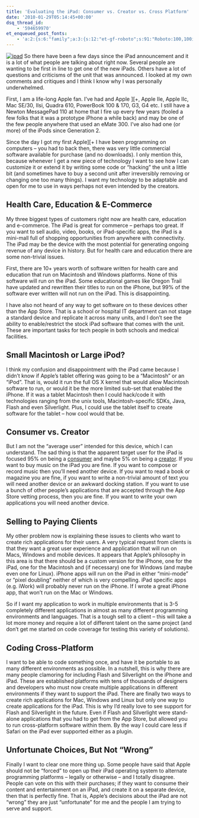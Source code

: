 ```yaml
---
title: 'Evaluating the iPad: Consumer vs. Creator vs. Cross Platform'
date: '2010-01-29T05:14:45+00:00'
dsq_thread_id:
    - '594659970'
et_enqueued_post_fonts:
    - 'a:2:{s:6:"family";a:3:{s:12:"et-gf-roboto";s:91:"Roboto:100,100italic,300,300italic,regular,italic,500,500italic,700,700italic,900,900italic";s:22:"et-gf-roboto-condensed";s:59:"Roboto+Condensed:300,300italic,regular,italic,700,700italic";s:17:"et-gf-roboto-slab";s:51:"Roboto+Slab:100,200,300,regular,500,600,700,800,900";}s:6:"subset";a:7:{i:0;s:9:"latin-ext";i:1;s:5:"greek";i:2;s:9:"greek-ext";i:3;s:10:"vietnamese";i:4;s:8:"cyrillic";i:5;s:5:"latin";i:6;s:12:"cyrillic-ext";}}'
---
```


[![ipad](http://www.bruceabernethy.com/wp-content/uploads/ipad_thumb.jpg "ipad")](http://www.bruceabernethy.com/wp-content/uploads/ipad.jpg) So there have been a few days since the iPad announcement and it is a lot of what people are talking about right now. Several people are wanting to be first in line to get one of the new iPads. Others have a lot of questions and criticisms of the unit that was announced. I looked at my own comments and critiques and I think I know why I was personally underwhelmed.

First, I am a life-long Apple fan. I’ve had and Apple \]\[+, Apple IIe, Apple IIc, Mac SE/30, IIsi, Quadra 610, PowerBook 100 &amp; 170, G3, G4 etc. I still have a Newton MessagePad 110 at home that I fire up every few years (fooled a few folks that it was a prototype iPhone a while back) and may be one of the few people anywhere that used an eMate 300. I’ve also had one (or more) of the iPods since Generation 2.

Since the day I got my first Apple\]\[+ I have been programming on computers – you had to back then, there was very little commercial software available for purchase (and no downloads). I only mention this, because whenever I get a new piece of technology I want to see how I can customize it or extend it by writing some code or “hacking” the unit a little bit (and sometimes have to buy a second unit after irreversibly removing or changing one too many things). I want my technology to be adaptable and open for me to use in ways perhaps not even intended by the creators.

## Health Care, Education &amp; E-Commerce

My three biggest types of customers right now are health care, education and e-commerce. The iPad is great for commerce – perhaps too great. If you want to sell audio, video, books, or iPad-specific apps, the iPad is a mini-mall full of shopping opportunities from anywhere with connectivity. The iPad may be the device with the most potential for generating ongoing revenue of any device in history. But for health care and education there are some non-trivial issues.

First, there are 10+ years worth of software written for health care and education that run on Macintosh and Windows platforms. None of this software will run on the iPad. Some educational games like Oregon Trail have updated and rewritten their titles to run on the iPhone, but 99% of the software ever written will not run on the iPad. This is disappointing.

I have also not heard of any way to get software on to these devices other than the App Store. That is a school or hospital IT department can not stage a standard device and replicate it across many units, and I don’t see the ability to enable/restrict the stock iPad software that comes with the unit. These are important tasks for tech people in both schools and medical facilities.

## Small Macintosh or Large iPod?

I think my confusion and disappointment with the iPad came because I didn’t know if Apple’s tablet offering was going to be a “Macintosh” or an “iPod”. That is, would it run the full OS X kernel that would allow Macintosh software to run, or would it be the more limited sub-set that enabled the iPhone. If it was a tablet Macintosh then I could hack/code it with technologies ranging from the unix tools, Macintosh-specific SDKs, Java, Flash and even Silverlight. Plus, I could use the tablet itself to create software for the tablet – how cool would that be.

## Consumer vs. Creator

But I am not the “average user” intended for this device, which I can understand. The sad thing is that the apparent target user for the iPad is focused 95% on being a <u>consumer</u> and maybe 5% on being a <u>creator</u>. If you want to buy music on the iPad you are fine. If you want to compose or record music then you’ll need another device. If you want to read a book or magazine you are fine, if you want to write a non-trivial amount of text you will need another device or an awkward docking station. If you want to use a bunch of other people’s applications that are accepted through the App Store vetting process, then you are fine. If you want to write your own applications you will need another device.

## Selling to Paying Clients

My other problem now is explaining these issues to clients who want to create rich applications for their users. A very typical request from clients is that they want a great user experience and application that will run on Macs, Windows and mobile devices. It appears that Apple’s philosophy in this area is that there should be a custom version for the iPhone, one for the iPad, one for the Macintosh and (if necessary) one for Windows (and maybe even one for Linux). iPhone apps will run on the iPad in either “mini-mode” or “pixel doubling” neither of which is very compelling. iPad specific apps (e.g. iWork) will probably never run on the iPhone. If I wrote a great iPhone app, that won’t run on the Mac or Windows.

So if I want my application to work in multiple environments that is 3-5 completely different applications in almost as many different programming environments and languages. That is a tough sell to a client – this will take a lot more money and require a lot of different talent on the same project (and don’t get me started on code coverage for testing this variety of solutions).

## Coding Cross-Platform

I want to be able to code something once, and have it be portable to as many different environments as possible. In a nutshell, this is why there are many people clamoring for including Flash and Silverlight on the iPhone and iPad. These are established platforms with tens of thousands of designers and developers who must now create multiple applications in different environments if they want to support the iPad. There are finally two ways to create rich applications for Mac, Windows and Linux but only one way to create applications for the iPad. This is why I’d really love to see support for Flash and Silverlight in the future. Even if Flash and Silverlight were stand-alone applications that you had to get from the App Store, but allowed you to run cross-platform software within them. By the way I could care less if Safari on the iPad ever supported either as a plugin.

## Unfortunate Choices, But Not “Wrong”

Finally I want to clear one more thing up. Some people have said that Apple should not be “forced” to open up their iPad operating system to alternate programming platforms – legally or otherwise – and I totally disagree. People can vote on this with their purchases; if they want to consume their content and entertainment on an iPad, and create it on a separate device, then that is perfectly fine. That is, Apple’s decisions about the iPad are not “wrong” they are just “unfortunate” for me and the people I am trying to serve and support.